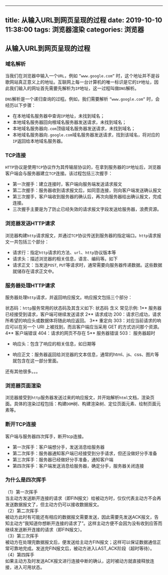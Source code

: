  ---
title: 从输入URL到网页呈现的过程
date: 2019-10-10 11:38:00
tags: 浏览器渲染
categories: 浏览器
---

## 从输入URL到网页呈现的过程

### 域名解析

当我们在浏览器中输入一个`URL`，例如 `”www.google.com”` 时，这个地址并不是谷歌网站真正意义上的地址。互联网上每一台计算机的唯一标识是它的`IP`地址，因此我们输入的网址首先需要先解析为`IP`地址，这一过程叫做`DNS`解析。

`DNS`解析是一个递归查询的过程。例如，我们需要解析 `”www.google.com”` 时，会经历以下步骤：

* 在本地域名服务器中查询`IP`地址，未找到域名；
* 本地域名服务器回向根域名服务器发送请求，未找到域名；
* 本地域名服务器向`.com`顶级域名服务器发送请求，未找到域名；
* 本地域名服务器向`.google.com`域名服务器发送请求，找到该域名，将对应的`IP`返回给本地域名服务器。

### TCP连接

`HTTP`协议是使用`TCP`协议作为其传输层协议的，在拿到服务器的`IP`地址后，浏览器客户端会与服务器建立`TCP`连接。该过程包括三次握手：

* 第一次握手：建立连接时，客户端向服务端发送请求报文
* 第二次握手：服务器收到请求报文后，如同意连接，则向客户端发送确认报文
* 第三次握手，客户端收到服务器的确认后，再次向服务器给出确认报文，完成连接。
* 三次握手主要是为了防止已经失效的请求报文字段发送给服务器，浪费资源。

### 浏览器发送HTTP请求

浏览器构建`http`请求报文，并通过`TCP`协议传送到服务器的指定端口。`http`请求报文一共包括三个部分：

* 请求行：指定`http`请求的方法、`url`、`http`协议版本等
* 请求头：描述浏览器的相关信息，语言、编码等。如下
* 请求正文：当发送`POST`, `PUT`等请求时，通常需要向服务器传递数据。这些数据就储存在请求正文中。

### 服务器处理HTTP请求

服务器处理`http`请求，并返回响应报文。响应报文包括三个部分：

状态码：`http`服务常用的状态码及其含义如下:
状态码 含义 常见示例:
1** 服务器已经接受到请求，客户端可继续发送请求
2** 请求成功 200：请求已成功，请求所希望的响应头或数据体将随此响应返回。
3** 重定向 303：对应当前请求的响应可以在另一个 URI 上被找到，而且客户端应当采用 GET 的方式访问那个资源。
4** 客户端错误 404：请求的网页不存在
5** 服务器错误 503： 服务器超时
- 响应头：包含了响应的相关信息，如日期等

- 响应正文：服务器返回给浏览器的文本信息，通常的html、js、css、图片等就包含在这一部分里面。

还有其他很多。。。

### 浏览器页面渲染

浏览器接受到`http`服务器发送过来的响应报文，并开始解析`html`文档，渲染页面。具体的渲染过程包括：构建`DOM`树、构建渲染树、定位页面元素、绘制页面元素等。

### 断开TCP连接

客户端与服务器四次挥手，断开tcp连接。

* 第一次挥手：客户端想分手，发送消息给服务器
* 第二次挥手：服务器通知客户端已经接受到分手请求，但还没做好分手准备
* 第三次挥手：服务器已经做好分手准备，通知客户端
* 第四次挥手：客户端发送消息给服务器，确定分手，服务器关闭连接

### 为什么是四次挥手

（1）第一次挥手     
当主动方发送断开连接的请求（即FIN报文）给被动方时，仅仅代表主动方不会再发送数据报文了，但主动方仍可以接收数据报文。    
（2）第二次挥手     
被动方此时有可能还有相应的数据报文需要发送，因此需要先发送ACK报文，告知主动方“我知道你想断开连接的请求了”。这样主动方便不会因为没有收到应答而继续发送断开连接的请求（即FIN报文）。   
（3）第三次挥手    
被动方在处理完数据报文后，便发送给主动方FIN报文；这样可以保证数据通信正常可靠地完成。发送完FIN报文后，被动方进入LAST_ACK阶段（超时等待）。   
（4）第四挥手    
如果主动方及时发送ACK报文进行连接中断的确认，这时被动方就直接释放连接，进入可用状态。


